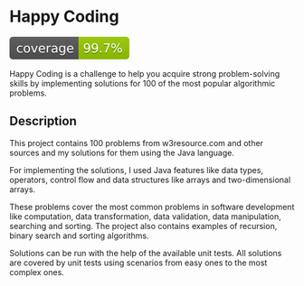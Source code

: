 # Happy Coding
![Coverage](.github/badges/jacoco.svg)

Happy Coding is a challenge to help you acquire strong problem-solving skills by implementing solutions for 100 of the most popular algorithmic problems.



## Description
This project contains 100 problems from w3resource.com and other sources and my solutions for them using the Java language.


For implementing the solutions, I used Java features like data types, operators, control flow and data structures like arrays and two-dimensional arrays.


These problems cover the most common problems in software development like computation, data transformation, data validation, data manipulation, searching and sorting.
The project also contains examples of recursion, binary search and sorting algorithms.


Solutions can be run with the help of the available unit tests. All solutions are covered by unit tests using scenarios from easy ones to the most complex ones.
